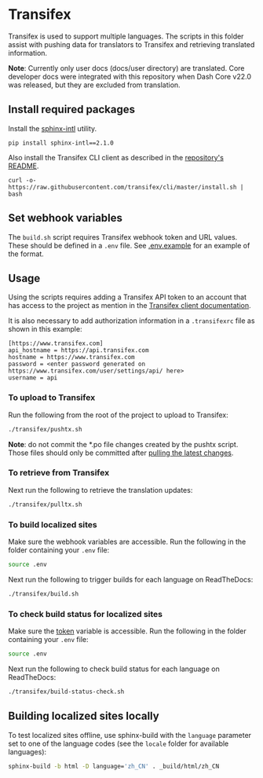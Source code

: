 # Transifex

Transifex is used to support multiple languages. The scripts in this folder assist with pushing data
for translators to Transifex and retrieving translated information.

**Note**: Currently only user docs (docs/user directory) are translated. Core developer docs were
integrated with this repository when Dash Core v22.0 was released, but they are excluded from
translation.

## Install required packages

Install the [sphinx-intl](https://pypi.org/project/sphinx-intl/) utility.

```shell
pip install sphinx-intl==2.1.0
```

Also install the Transifex CLI client as described in the [repository's
README](https://github.com/transifex/cli/tree/devel#transifex-client).

``` shell
curl -o- https://raw.githubusercontent.com/transifex/cli/master/install.sh | bash
```

## Set webhook variables

The `build.sh` script requires Transifex webhook token and URL values. These should be defined in a
`.env` file. See [.env.example](.env.example) for an example of the format.

## Usage

Using the scripts requires adding a Transifex API token to an account that has access to the project
as mention in the [Transifex client
documentation](https://docs.transifex.com/client/introduction#authenticating).

It is also necessary to add authorization information in a `.transifexrc` file as shown in this
example:

```text
[https://www.transifex.com]
api_hostname = https://api.transifex.com
hostname = https://www.transifex.com
password = <enter password generated on https://www.transifex.com/user/settings/api/ here>
username = api
```

### To upload to Transifex

Run the following from the root of the project to upload to Transifex:

``` bash
./transifex/pushtx.sh
```

**Note**: do not commit the *.po file changes created by the pushtx script. Those files should only
be committed after [pulling the latest changes](#to-retrieve-from-transifex).

### To retrieve from Transifex

Next run the following to retrieve the translation updates:

``` bash
./transifex/pulltx.sh
```

### To build localized sites

Make sure the webhook variables are accessible. Run the following in the folder containing your
`.env` file:

``` bash
source .env
```

Next run the following to trigger builds for each language on ReadTheDocs:

``` bash
./transifex/build.sh
```

### To check build status for localized sites

Make sure the [token](https://docs.readthedocs.io/en/stable/api/v3.html#token) variable is
accessible. Run the following in the folder containing your `.env` file:

``` bash
source .env
```

Next run the following to check build status for each language on ReadTheDocs:

``` bash
./transifex/build-status-check.sh
```

## Building localized sites locally

To test localized sites offline, use sphinx-build with the `language` parameter set to one of the
language codes (see the `locale` folder for available languages):

``` bash
sphinx-build -b html -D language='zh_CN' . _build/html/zh_CN
```
